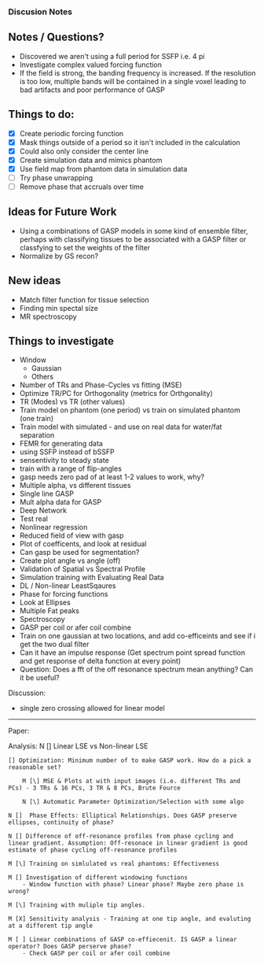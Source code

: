 
### Discusion Notes

## Notes / Questions?

- Discovered we aren't using a full period for SSFP i.e. 4 pi
- Investigate complex valued forcing function
- If the field is strong, the banding frequency is increased.  If the resolution is too low, multiple bands will be contained in a single voxel leading to bad artifacts and poor performance of GASP

## Things to do:

-[x] Create periodic forcing function
-[x] Mask things outside of a period so it isn't included in the calculation
-[x] Could also only consider the center line
-[x] Create simulation data and mimics phantom
-[x] Use field map from phantom data in simulation data
-[ ] Try phase unwrapping
-[ ] Remove phase that accruals over time  

## Ideas for Future Work
- Using a combinations of GASP models in some kind of ensemble filter, perhaps with classifying tissues to be associated with a GASP filter or classfying to set the weights of the filter
- Normalize by GS recon?

## New ideas
- Match filter function for tissue selection
- Finding min spectal size
- MR spectroscopy

## Things to investigate
- Window 
    - Gaussian
    - Others
- Number of TRs and Phase-Cycles vs fitting (MSE)
- Optimize TR/PC for Orthogonality (metrics for Orthgonality)
- TR (Modes) vs TR (other values)
- Train model on phantom (one period) vs train on simulated phantom (one train)
- Train model with simulated - and use on real data for water/fat separation
- FEMR for generating data 
- using SSFP instead of bSSFP
- sensentivity to steady state 
- train with a range of flip-angles
- gasp needs zero pad of at least 1-2 values to work, why?
- Multiple alpha, vs different tissues 
- Single line GASP
- Mult alpha data for GASP
- Deep Network
- Test real 
- Nonlinear regression
- Reduced field of view with gasp 
- Plot of coefficents, and look at residual 
- Can gasp be used for segmentation?
- Create plot angle vs angle (off)
- Validation of Spatial vs Spectral Profile
- Simulation training with Evaluating Real Data
- DL / Non-linear LeastSqaures
- Phase for forcing functions 
- Look at Ellipses 
- Multiple Fat peaks
- Spectroscopy 
- GASP per coil or afer coil combine 
- Train on one gaussian at two locations, and add co-efficeints and see if i get the two dual filter 
- Can it have an impulse response (Get spectrum point spread function and get response of delta function at every point)
- Question: Does a fft of the off resonance spectrum mean anything? Can it be useful?

Discussion: 
- single zero crossing allowed for linear model 


----
Paper:

Analysis:
    N [] Linear LSE vs Non-linear LSE

    [] Optimization: Minimum number of to make GASP work. How do a pick a reasonable set?

        M [\] MSE & Plots at with input images (i.e. different TRs and PCs) - 3 TRs & 16 PCs, 3 TR & 8 PCs, Brute Fource

        N [\] Automatic Parameter Optimization/Selection with some algo

    N []  Phase Effects: Elliptical Relationships. Does GASP preserve ellipses, continuity of phase?

    N [] Difference of off-resonance profiles from phase cycling and linear gradient. Assumption: Off-resonace in linear gradient is good estimate of phase cycling off-resonance profiles

    M [\] Training on simlulated vs real phantoms: Effectiveness

    M [] Investigation of different windowing functions
        - Window function with phase? Linear phase? Maybe zero phase is wrong? 

    M [\] Training with muliple tip angles. 

    M [X] Sensitivity analysis - Training at one tip angle, and evaluting at a different tip angle 

    M [ ] Linear combinations of GASP co-effiecenit. IS GASP a linear operator? Does GASP perserve phase? 
        - Check GASP per coil or afer coil combine 


      





